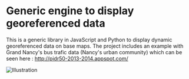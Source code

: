 # Generic engine to display georeferenced data

This is a generic library in JavaScript and Python to display dynamic georeferenced data on base maps.
The project includes an example with Grand Nancy's bus trafic data (Nancy's urban community) which can be seen here : http://pidr50-2013-2014.appspot.com/

![Illustration](http://image.noelshack.com/fichiers/2016/10/1457465798-7253-noelpush.png)